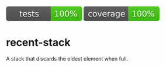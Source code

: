 ![test](https://raw.githubusercontent.com/monosodiumg/recent-stack/badges/.badges/init/test.svg)
![coverage](https://raw.githubusercontent.com/monosodiumg/recent-stack/badges/.badges/init/coverage.svg)
# recent-stack

A stack that discards the oldest element when full. 
